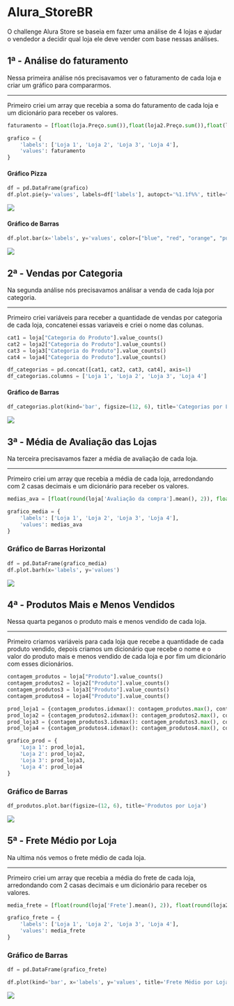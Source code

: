 # Alura_StoreBR
O challenge Alura Store se baseia em fazer uma análise de 4 lojas e ajudar o vendedor a decidir qual loja ele deve vender com base nessas análises.

## 1ª - Análise do faturamento
Nessa primeira análise nós precisavamos ver o faturamento de cada loja e criar um gráfico para compararmos.
___
Primeiro criei um array que recebia a soma do faturamento de cada loja e um dicionário para receber os valores.
```python
faturamento = [float(loja.Preço.sum()),float(loja2.Preço.sum()),float(loja3.Preço.sum()),float(loja4.Preço.sum())]

grafico = {
    'labels': ['Loja 1', 'Loja 2', 'Loja 3', 'Loja 4'],
    'values': faturamento
}
```

#### Gráfico Pizza
```python
df = pd.DataFrame(grafico)
df.plot.pie(y='values', labels=df['labels'], autopct='%1.1f%%', title="Faturamento")
```

<img src="./Conteudos/Grafico_pizza_Fat.png">

#### Gráfico de Barras
```python
df.plot.bar(x='labels', y='values', color=["blue", "red", "orange", "purple"])
```

<img src="./Conteudos/Grafico_Barras_Fat.png">

</br>

## 2ª - Vendas por Categoria
Na segunda análise nós precisavamos análisar a venda de cada loja por categoria.
___
Primeiro criei variáveis para receber a quantidade de vendas por categoria de cada loja, concatenei essas variaveis e criei o nome das colunas.
```python
cat1 = loja["Categoria do Produto"].value_counts()
cat2 = loja2["Categoria do Produto"].value_counts()
cat3 = loja3["Categoria do Produto"].value_counts()
cat4 = loja4["Categoria do Produto"].value_counts()

df_categorias = pd.concat([cat1, cat2, cat3, cat4], axis=1)
df_categorias.columns = ['Loja 1', 'Loja 2', 'Loja 3', 'Loja 4']
```

#### Gráfico de Barras
```python
df_categorias.plot(kind='bar', figsize=(12, 6), title='Categorias por Loja')
```

<img src="./Conteudos/Grafico_Barras_Cat.png">

</br>

## 3ª - Média de Avaliação das Lojas
Na terceira precisavamos fazer a média de avaliação de cada loja.
___
Primeiro criei um array que recebia a média de cada loja, arredondando com 2 casas decimais e um dicionário para receber os valores.
```python
medias_ava = [float(round(loja['Avaliação da compra'].mean(), 2)), float(round(loja2['Avaliação da compra'].mean(), 2)), float(round(loja3['Avaliação da compra'].mean(), 2)), float(round(loja4['Avaliação da compra'].mean(), 2))]

grafico_media = {
    'labels': ['Loja 1', 'Loja 2', 'Loja 3', 'Loja 4'],
    'values': medias_ava
}
```

### Gráfico de Barras Horizontal
```python
df = pd.DataFrame(grafico_media)
df.plot.barh(x='labels', y='values')
```

<img src="./Conteudos/Grafico_BarrasH_Ava.png">

</br>

## 4ª - Produtos Mais e Menos Vendidos
Nessa quarta peganos o produto mais e menos vendido de cada loja.
___
Primeiro criamos variáveis para cada loja que recebe a quantidade de cada produto vendido, depois criamos um dicionário que recebe o nome e o valor do produto mais e menos vendido de cada loja e por fim um dicionário com esses dicionários.
```python
contagem_produtos = loja["Produto"].value_counts()
contagem_produtos2 = loja2["Produto"].value_counts()
contagem_produtos3 = loja3["Produto"].value_counts()
contagem_produtos4 = loja4["Produto"].value_counts()

prod_loja1 = {contagem_produtos.idxmax(): contagem_produtos.max(), contagem_produtos.idxmin(): contagem_produtos.min()}
prod_loja2 = {contagem_produtos2.idxmax(): contagem_produtos2.max(), contagem_produtos2.idxmin(): contagem_produtos2.min()}
prod_loja3 = {contagem_produtos3.idxmax(): contagem_produtos3.max(), contagem_produtos3.idxmin(): contagem_produtos3.min()}
prod_loja4 = {contagem_produtos4.idxmax(): contagem_produtos4.max(), contagem_produtos4.idxmin(): contagem_produtos4.min()}

grafico_prod = {
    'Loja 1': prod_loja1,
    'Loja 2': prod_loja2,
    'Loja 3': prod_loja3,
    'Loja 4': prod_loja4
}
```

### Gráfico de Barras
```python
df_produtos.plot.bar(figsize=(12, 6), title='Produtos por Loja')
```

<img src="./Conteudos/Grafico_Barras_Prod.png">

</br>

## 5ª - Frete Médio por Loja
Na ultima nós vemos o frete médio de cada loja.
___
Primeiro criei um array que recebia a média do frete de cada loja, arredondando com 2 casas decimais e um dicionário para receber os valores.
```python
media_frete = [float(round(loja['Frete'].mean(), 2)), float(round(loja2['Frete'].mean(), 2)), float(round(loja3['Frete'].mean(), 2)), float(round(loja4['Frete'].mean(), 2))]

grafico_frete = {
    'labels': ['Loja 1', 'Loja 2', 'Loja 3', 'Loja 4'],
    'values': media_frete
}
```

### Gráfico de Barras
```python
df = pd.DataFrame(grafico_frete)

df.plot(kind='bar', x='labels', y='values', title='Frete Médio por Loja')
```

<img src="./Conteudos/Grafico_Barras_Frete.png">
